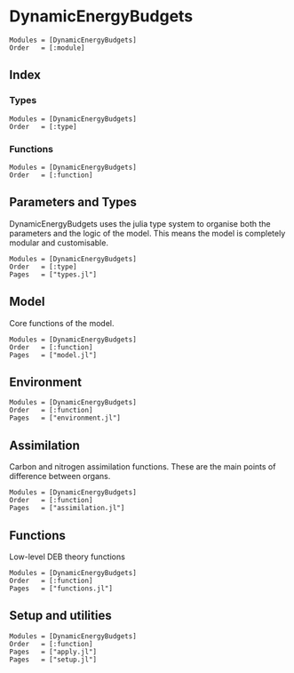 # DynamicEnergyBudgets

```@autodocs
Modules = [DynamicEnergyBudgets]
Order   = [:module]
```

## Index

### Types

```@index
Modules = [DynamicEnergyBudgets]
Order   = [:type]
```

### Functions

```@index
Modules = [DynamicEnergyBudgets]
Order   = [:function]
```

## Parameters and Types

DynamicEnergyBudgets uses the julia type system to organise 
both the parameters and the logic of the model. This means the model is
completely modular and customisable.

```@autodocs
Modules = [DynamicEnergyBudgets]
Order   = [:type]
Pages   = ["types.jl"]
```

## Model

Core functions of the model.

```@autodocs
Modules = [DynamicEnergyBudgets]
Order   = [:function]
Pages   = ["model.jl"]
```

## Environment

```@autodocs
Modules = [DynamicEnergyBudgets]
Order   = [:function]
Pages   = ["environment.jl"]
```

## Assimilation

Carbon and nitrogen assimilation functions. These are the main points of
difference between organs.

```@autodocs
Modules = [DynamicEnergyBudgets]
Order   = [:function]
Pages   = ["assimilation.jl"]
```

## Functions

Low-level DEB theory functions

```@autodocs
Modules = [DynamicEnergyBudgets]
Order   = [:function]
Pages   = ["functions.jl"]
```

## Setup and utilities

```@autodocs
Modules = [DynamicEnergyBudgets]
Order   = [:function]
Pages   = ["apply.jl"]
Pages   = ["setup.jl"]
```
